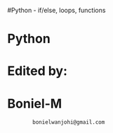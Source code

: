 #Python - if/else, loops, functions
#		Python
#		Edited by:
#			Boniel-M
			bonielwanjohi@gmail.com
